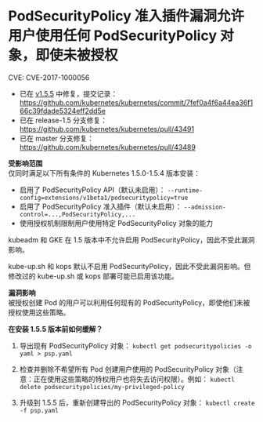 # PodSecurityPolicy 准入插件漏洞允许用户使用任何 PodSecurityPolicy 对象，即使未被授权

CVE: CVE-2017-1000056

* 已在 [v1.5.5](https://github.com/kubernetes/kubernetes/releases/tag/v1.5.5) 中修复，提交记录：https://github.com/kubernetes/kubernetes/commit/7fef0a4f6a44ea36f166c39fdade5324eff2dd5e
* 已在 release-1.5 分支修复：https://github.com/kubernetes/kubernetes/pull/43491
* 已在 master 分支修复：https://github.com/kubernetes/kubernetes/pull/43489

**受影响范围**  
仅同时满足以下所有条件的 Kubernetes 1.5.0-1.5.4 版本安装：

* 启用了 PodSecurityPolicy API（默认未启用）：
      `--runtime-config=extensions/v1beta1/podsecuritypolicy=true`
* 启用了 PodSecurityPolicy 准入插件（默认未启用）：
      `--admission-control=...,PodSecurityPolicy,...`
* 使用授权机制限制用户使用特定 PodSecurityPolicy 对象的能力

kubeadm 和 GKE 在 1.5 版本中不允许启用 PodSecurityPolicy，因此不受此漏洞影响。

kube-up.sh 和 kops 默认不启用 PodSecurityPolicy，因此不受此漏洞影响。但修改过的 kube-up.sh 或 kops 部署可能已启用该功能。

**漏洞影响**  
被授权创建 Pod 的用户可以利用任何现有的 PodSecurityPolicy，即使他们未被授权使用这些策略。

**在安装 1.5.5 版本前如何缓解？**  
1. 导出现有 PodSecurityPolicy 对象：
      `kubectl get podsecuritypolicies -o yaml > psp.yaml`

2. 检查并删除不希望所有 Pod 创建用户使用的 PodSecurityPolicy 对象（注意：正在使用这些策略的特权用户也将失去访问权限）。例如：
      `kubectl delete podsecuritypolicies/my-privileged-policy`

3. 升级到 1.5.5 后，重新创建导出的 PodSecurityPolicy 对象：
      `kubectl create -f psp.yaml`